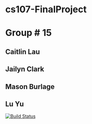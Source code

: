 # cs107-FinalProject
# Group # 15
## Caitlin Lau
## Jailyn Clark
## Mason Burlage
## Lu Yu

[![Build Status](https://app.travis-ci.com/cs107-blue-kumquat/cs107-FinalProject.svg?branch=main)](https://app.travis-ci.com/cs107-blue-kumquat/cs107-FinalProject)
